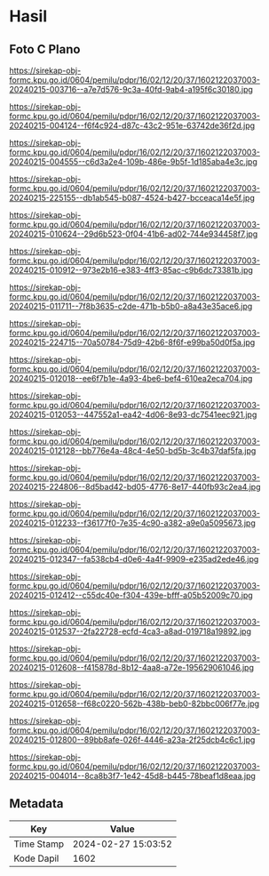 # Hasil

## Foto C Plano

https://sirekap-obj-formc.kpu.go.id/0604/pemilu/pdpr/16/02/12/20/37/1602122037003-20240215-003716--a7e7d576-9c3a-40fd-9ab4-a195f6c30180.jpg

https://sirekap-obj-formc.kpu.go.id/0604/pemilu/pdpr/16/02/12/20/37/1602122037003-20240215-004124--f6f4c924-d87c-43c2-951e-63742de36f2d.jpg

https://sirekap-obj-formc.kpu.go.id/0604/pemilu/pdpr/16/02/12/20/37/1602122037003-20240215-004555--c6d3a2e4-109b-486e-9b5f-1d185aba4e3c.jpg

https://sirekap-obj-formc.kpu.go.id/0604/pemilu/pdpr/16/02/12/20/37/1602122037003-20240215-225155--db1ab545-b087-4524-b427-bcceaca14e5f.jpg

https://sirekap-obj-formc.kpu.go.id/0604/pemilu/pdpr/16/02/12/20/37/1602122037003-20240215-010624--29d6b523-0f04-41b6-ad02-744e934458f7.jpg

https://sirekap-obj-formc.kpu.go.id/0604/pemilu/pdpr/16/02/12/20/37/1602122037003-20240215-010912--973e2b16-e383-4ff3-85ac-c9b6dc73381b.jpg

https://sirekap-obj-formc.kpu.go.id/0604/pemilu/pdpr/16/02/12/20/37/1602122037003-20240215-011711--7f8b3635-c2de-471b-b5b0-a8a43e35ace6.jpg

https://sirekap-obj-formc.kpu.go.id/0604/pemilu/pdpr/16/02/12/20/37/1602122037003-20240215-224715--70a50784-75d9-42b6-8f6f-e99ba50d0f5a.jpg

https://sirekap-obj-formc.kpu.go.id/0604/pemilu/pdpr/16/02/12/20/37/1602122037003-20240215-012018--ee6f7b1e-4a93-4be6-bef4-610ea2eca704.jpg

https://sirekap-obj-formc.kpu.go.id/0604/pemilu/pdpr/16/02/12/20/37/1602122037003-20240215-012053--447552a1-ea42-4d06-8e93-dc7541eec921.jpg

https://sirekap-obj-formc.kpu.go.id/0604/pemilu/pdpr/16/02/12/20/37/1602122037003-20240215-012128--bb776e4a-48c4-4e50-bd5b-3c4b37daf5fa.jpg

https://sirekap-obj-formc.kpu.go.id/0604/pemilu/pdpr/16/02/12/20/37/1602122037003-20240215-224806--8d5bad42-bd05-4776-8e17-440fb93c2ea4.jpg

https://sirekap-obj-formc.kpu.go.id/0604/pemilu/pdpr/16/02/12/20/37/1602122037003-20240215-012233--f36177f0-7e35-4c90-a382-a9e0a5095673.jpg

https://sirekap-obj-formc.kpu.go.id/0604/pemilu/pdpr/16/02/12/20/37/1602122037003-20240215-012347--fa538cb4-d0e6-4a4f-9909-e235ad2ede46.jpg

https://sirekap-obj-formc.kpu.go.id/0604/pemilu/pdpr/16/02/12/20/37/1602122037003-20240215-012412--c55dc40e-f304-439e-bfff-a05b52009c70.jpg

https://sirekap-obj-formc.kpu.go.id/0604/pemilu/pdpr/16/02/12/20/37/1602122037003-20240215-012537--2fa22728-ecfd-4ca3-a8ad-019718a19892.jpg

https://sirekap-obj-formc.kpu.go.id/0604/pemilu/pdpr/16/02/12/20/37/1602122037003-20240215-012608--f415878d-8b12-4aa8-a72e-195629061046.jpg

https://sirekap-obj-formc.kpu.go.id/0604/pemilu/pdpr/16/02/12/20/37/1602122037003-20240215-012658--f68c0220-562b-438b-beb0-82bbc006f77e.jpg

https://sirekap-obj-formc.kpu.go.id/0604/pemilu/pdpr/16/02/12/20/37/1602122037003-20240215-012800--89bb8afe-026f-4446-a23a-2f25dcb4c6c1.jpg

https://sirekap-obj-formc.kpu.go.id/0604/pemilu/pdpr/16/02/12/20/37/1602122037003-20240215-004014--8ca8b3f7-1e42-45d8-b445-78beaf1d8eaa.jpg


## Metadata

| Key        | Value               |
| ---------- | ------------------- |
| Time Stamp | 2024-02-27 15:03:52 |
| Kode Dapil | 1602                |



